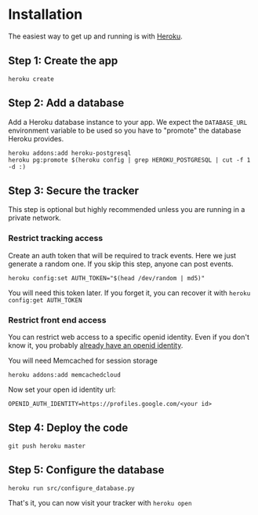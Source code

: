 Installation
============

The easiest way to get up and running is with [Heroku](https://devcenter.heroku.com/articles/quickstart).


## Step 1: Create the app

    heroku create

## Step 2: Add a database

Add a Heroku database instance to your app. We expect the `DATABASE_URL` environment variable to be used so you have to "promote" the database Heroku provides.

    heroku addons:add heroku-postgresql
    heroku pg:promote $(heroku config | grep HEROKU_POSTGRESQL | cut -f 1 -d :)

## Step 3: Secure the tracker

This step is optional but highly recommended unless you are running in a private network.

### Restrict tracking access

Create an auth token that will be required to track events. Here we just generate a random one. If you skip this step, anyone can post events.

    heroku config:set AUTH_TOKEN="$(head /dev/random | md5)"

You will need this token later. If you forget it, you can recover it with `heroku config:get AUTH_TOKEN`

### Restrict front end access

You can restrict web access to a specific openid identity. Even if you don't know it, you probably [already have an openid identity](http://stackoverflow.com/questions/1116743/where-can-i-find-a-list-of-openid-provider-urls).

You will need Memcached for session storage

    heroku addons:add memcachedcloud

Now set your open id identity url:

    OPENID_AUTH_IDENTITY=https://profiles.google.com/<your id>


## Step 4: Deploy the code

    git push heroku master

## Step 5: Configure the database

    heroku run src/configure_database.py

That's it, you can now visit your tracker with `heroku open`